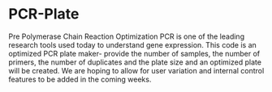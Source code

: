 # PCR-Plate
Pre Polymerase Chain Reaction Optimization
PCR is one of the leading research tools used today to understand gene expression. This code is an optimized PCR plate maker- provide the number of samples, 
the number of primers, the number of duplicates and the plate size and an optimized plate will be created. We are hoping to allow for user variation and internal
control features to be added in the coming weeks. 
